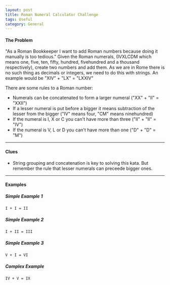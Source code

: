 ```yaml
---
layout: post
title: Roman Numeral Calculator Challenge
tags: Useful
category: General
---
```


#### The Problem ####

"As a Roman Bookkeeper I want to add Roman numbers because doing it manually is too tedious." Given the Roman numerals, (IVXLCDM which means one, five, ten, fifty, hundred, fivehundred and a thousand respectively), create two numbers and add them. As we are in Rome there is no such thing as decimals or integers, we need to do this with strings. An example would be "XIV" + "LX" = "LXXIV"

There are some rules to a Roman number:

- Numerals can be concatenated to form a larger numeral ("XX" + "II" = "XXII")  
- If a lesser numeral is put before a bigger it means subtraction of the lesser from the bigger ("IV" means four, "CM" means ninehundred)  
- If the numeral is I, X or C you can't have more than three ("II" + "II" = "IV")  
- If the numeral is V, L or D you can't have more than one ("D" + "D" = "M")  

----------------------------------------------------------------------------------------------

#### Clues ####

- String grouping and concatenation is key to solving this kata. But remember the rule that lesser numerals can preceede bigger ones.

----------------------------------------------------------------------------------------------


#### Examples ####

##### Simple Example 1 #####

~~~
I + I = II
~~~

##### Simple Example 2 #####

~~~
I + II = III
~~~

##### Simple Example 3 #####

~~~ 
V + I = VI
~~~

##### Complex Example #####

~~~ 
IV + V = IX
~~~


